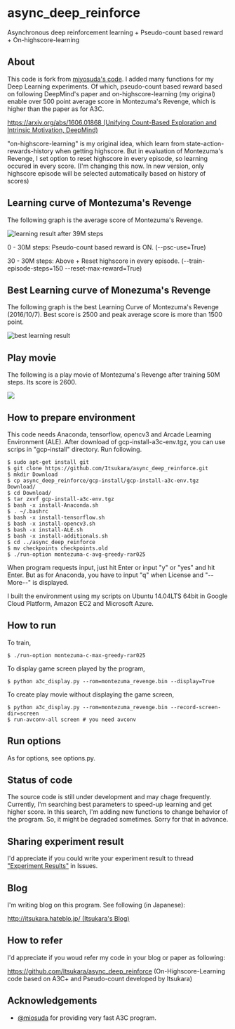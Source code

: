 # async_deep_reinforce

Asynchronous deep reinforcement learning + Pseudo-count based reward + On-highscore-learning

## About

This code is fork from [miyosuda's code](https://github.com/miyosuda/async_deep_reinforce). I added many functions for my Deep Learning experiments. Of which, pseudo-count based reward based on following DeepMind's paper and on-highscore-learning (my original) enable over 500 point average score in Montezuma's Revenge, which is higher than the paper as for A3C.
 
[https://arxiv.org/abs/1606.01868 (Unifying Count-Based Exploration and Intrinsic Motivation, DeepMind)](https://arxiv.org/abs/1606.01868)

"on-highscore-learning" is my original idea, which learn from state-action-rewards-history when getting highscore. But in evaluation of Montezuma's Revenge, I set option to reset highscore in every episode, so learning occured in every score. (I'm changing this now. In new version, only highscore episode will be selected automatically based on history of scores) 

## Learning curve of Montezuma's Revenge

The following graph is the average score of Montezuma's Revenge.

![learning result after 39M steps](https://github.com/Itsukara/async_deep_reinforce/blob/master/learning-curves/montezuma-psc-39M.png)

0 - 30M steps: Pseudo-count based reward is ON. (--psc-use=True)

30 - 30M steps: Above + Reset highscore in every episode. (--train-episode-steps=150 --reset-max-reward=True)

## Best Learning curve of Monezuma's Revenge

The following graph is the best Learning Curve of Montezuma's Revenge (2016/10/7). Best score is 2500 and peak average score is more than 1500 point. 
 
![best learning result](https://cdn-ak.f.st-hatena.com/images/fotolife/I/Itsukara/20161007/20161007134815.png)

## Play movie

The following is a play movie of Montezuma's Revenge after training 50M steps. Its score is 2600.

[![](http://img.youtube.com/vi/tts3wOPnKQE/0.jpg)](https://www.youtube.com/watch?v=tts3wOPnKQE)

## How to prepare environment

This code needs Anaconda, tensorflow, opencv3 and Arcade Learning Environment (ALE). After download of gcp-install-a3c-env.tgz, you can use scrips in "gcp-install" directory. Run following.
 
    $ sudo apt-get install git
    $ git clone https://github.com/Itsukara/async_deep_reinforce.git
    $ mkdir Download
    $ cp async_deep_reinforce/gcp-install/gcp-install-a3c-env.tgz Download/
    $ cd Download/
    $ tar zxvf gcp-install-a3c-env.tgz
    $ bash -x install-Anaconda.sh
    $ . ~/.bashrc
    $ bash -x install-tensorflow.sh
    $ bash -x install-opencv3.sh
    $ bash -x install-ALE.sh
    $ bash -x install-additionals.sh
    $ cd ../async_deep_reinforce
    $ mv checkpoints checkpoints.old
    $ ./run-option montezuma-c-avg-greedy-rar025

When program requests input, just hit Enter or input "y" or "yes" and hit Enter. But as for Anaconda, you have to input "q" when License and "--More--" is displayed.

I built the environment using my scripts on Ubuntu 14.04LTS 64bit in Google Cloud Platform, Amazon EC2 and Microsoft Azure. 

## How to run

To train,

    $ ./run-option montezuma-c-max-greedy-rar025

To display game screen played by the program,

    $ python a3c_display.py --rom=montezuma_revenge.bin --display=True

To create play movie without displaying the game screen,

    $ python a3c_display.py --rom=montezuma_revenge.bin --record-screen-dir=screen
    $ run-avconv-all screen # you need avconv

## Run options

As for options, see options.py.

## Status of code

The source code is still under development and may chage frequently. Currently, I'm searching best parameters to speed-up learning and get higher score. In this search, I'm adding new functions to change behavior of the program. So, it might be degraded sometimes. Sorry for that in advance.

## Sharing experiment result

I'd appreciate if you could write your experiment result to thread ["Experiment Results"](https://github.com/Itsukara/async_deep_reinforce/issues/3) in Issues. 

## Blog

I'm writing blog on this program. See following (in Japanese):

[http://itsukara.hateblo.jp/ (Itsukara's Blog)](http://itsukara.hateblo.jp/)

## How to refer

I'd appreciate if you woud refer my code in your blog or paper as following:

https://github.com/Itsukara/async_deep_reinforce (On-Highscore-Learning code based on A3C+ and Pseudo-count developed by Itsukara) 

## Acknowledgements

- [@miosuda](https://github.com/miyosuda/async_deep_reinforce) for providing very fast A3C program.

